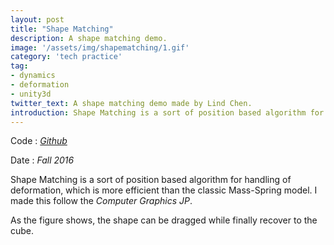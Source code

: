 ```yaml
---
layout: post
title: "Shape Matching"
description: A shape matching demo.
image: '/assets/img/shapematching/1.gif'
category: 'tech practice'
tag:
- dynamics
- deformation
- unity3d
twitter_text: A shape matching demo made by Lind Chen. 
introduction: Shape Matching is a sort of position based algorithm for handling of deformation, which is more efficient than the classic Mass-Spring model. This is an interactive demo.
---
```

Code : *[Github](https://github.com/cozlind/ShapeMatching)*

Date : *Fall 2016*

Shape Matching is a sort of position based algorithm for handling of deformation, which is more efficient than the classic Mass-Spring model. I made this follow the *Computer Graphics JP*.

As the figure shows, the shape can be dragged while finally recover to the cube.


